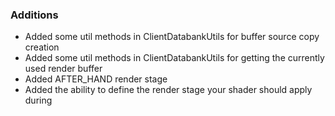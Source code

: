 ### Additions
- Added some util methods in ClientDatabankUtils for buffer source copy creation
- Added some util methods in ClientDatabankUtils for getting the currently used render buffer
- Added AFTER_HAND render stage
- Added the ability to define the render stage your shader should apply during